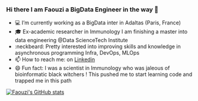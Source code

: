 ### Hi there I am Faouzi a BigData Engineer in the way 👋

- :computer: I’m currently working as a BigData inter in Adaltas (Paris, France)
- :mortar_board: Ex-academic researcher in Immunology I am finishing a master into data engineering @Data ScienceTech Institute
- :neckbeard: Pretty interested into improving skills and knowledge in asynchronous programming Infra, DevOps, MLOps
- 📫 How to reach me: on [Linkedin](https://www.linkedin.com/in/faouzi-braza/)
- 😄 Fun fact: I was a scientist in Immunology who was jaleous of bioinformatic black witchers ! This pushed me to start learning code and trapped me in this path
 
 [![Faouzi's GitHub stats](https://github-readme-stats.vercel.app/api?username=fbraza)](https://github.com/fbraza/github-readme-stats)
